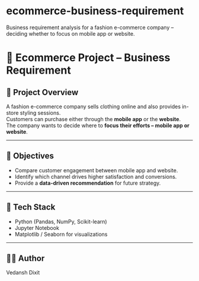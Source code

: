 # ecommerce-business-requirement
Business requirement analysis for a fashion e-commerce company – deciding whether to focus on mobile app or website.


# 🛒 Ecommerce Project – Business Requirement

## 📌 Project Overview
A fashion e-commerce company sells clothing online and also provides in-store styling sessions.  
Customers can purchase either through the **mobile app** or the **website**.  
The company wants to decide where to **focus their efforts – mobile app or website**.  

---

## 🎯 Objectives
- Compare customer engagement between mobile app and website.  
- Identify which channel drives higher satisfaction and conversions.  
- Provide a **data-driven recommendation** for future strategy.  

---

## 🚀 Tech Stack
- Python (Pandas, NumPy, Scikit-learn)  
- Jupyter Notebook  
- Matplotlib / Seaborn for visualizations  

---

## 👨‍💻 Author
Vedansh Dixit
